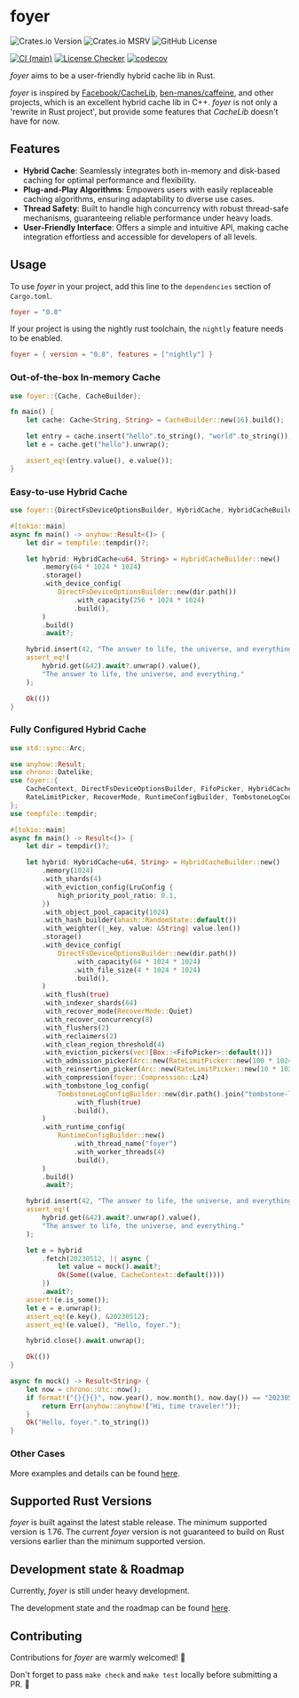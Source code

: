 # foyer

![Crates.io Version](https://img.shields.io/crates/v/foyer)
![Crates.io MSRV](https://img.shields.io/crates/msrv/foyer)
![GitHub License](https://img.shields.io/github/license/mrcroxx/foyer)

[![CI (main)](https://github.com/MrCroxx/foyer/actions/workflows/main.yml/badge.svg)](https://github.com/MrCroxx/foyer/actions/workflows/main.yml)
[![License Checker](https://github.com/MrCroxx/foyer/actions/workflows/license_check.yml/badge.svg)](https://github.com/MrCroxx/foyer/actions/workflows/license_check.yml)
[![codecov](https://codecov.io/github/MrCroxx/foyer/branch/main/graph/badge.svg?token=YO33YQCB70)](https://codecov.io/github/MrCroxx/foyer)

*foyer* aims to be a user-friendly hybrid cache lib in Rust. 

*foyer* is inspired by [Facebook/CacheLib](https://github.com/facebook/cachelib), [ben-manes/caffeine](https://github.com/ben-manes/caffeine), and other projects, which is an excellent hybrid cache lib in C++. *foyer* is not only a 'rewrite in Rust project', but provide some features that *CacheLib* doesn't have for now.

## Features

- **Hybrid Cache**: Seamlessly integrates both in-memory and disk-based caching for optimal performance and flexibility.
- **Plug-and-Play Algorithms**: Empowers users with easily replaceable caching algorithms, ensuring adaptability to diverse use cases.
- **Thread Safety**: Built to handle high concurrency with robust thread-safe mechanisms, guaranteeing reliable performance under heavy loads.
- **User-Friendly Interface**: Offers a simple and intuitive API, making cache integration effortless and accessible for developers of all levels.

## Usage

To use *foyer* in your project, add this line to the `dependencies` section of `Cargo.toml`.

```toml
foyer = "0.8"
```

If your project is using the nightly rust toolchain, the `nightly` feature needs to be enabled.

```toml
foyer = { version = "0.8", features = ["nightly"] }
```

### Out-of-the-box In-memory Cache

```rust
use foyer::{Cache, CacheBuilder};

fn main() {
    let cache: Cache<String, String> = CacheBuilder::new(16).build();

    let entry = cache.insert("hello".to_string(), "world".to_string());
    let e = cache.get("hello").unwrap();

    assert_eq!(entry.value(), e.value());
}
```

### Easy-to-use Hybrid Cache

```rust
use foyer::{DirectFsDeviceOptionsBuilder, HybridCache, HybridCacheBuilder};

#[tokio::main]
async fn main() -> anyhow::Result<()> {
    let dir = tempfile::tempdir()?;

    let hybrid: HybridCache<u64, String> = HybridCacheBuilder::new()
        .memory(64 * 1024 * 1024)
        .storage()
        .with_device_config(
            DirectFsDeviceOptionsBuilder::new(dir.path())
                .with_capacity(256 * 1024 * 1024)
                .build(),
        )
        .build()
        .await?;

    hybrid.insert(42, "The answer to life, the universe, and everything.".to_string());
    assert_eq!(
        hybrid.get(&42).await?.unwrap().value(),
        "The answer to life, the universe, and everything."
    );

    Ok(())
}
```

### Fully Configured Hybrid Cache

```rust
use std::sync::Arc;

use anyhow::Result;
use chrono::Datelike;
use foyer::{
    CacheContext, DirectFsDeviceOptionsBuilder, FifoPicker, HybridCache, HybridCacheBuilder, LruConfig,
    RateLimitPicker, RecoverMode, RuntimeConfigBuilder, TombstoneLogConfigBuilder,
};
use tempfile::tempdir;

#[tokio::main]
async fn main() -> Result<()> {
    let dir = tempdir()?;

    let hybrid: HybridCache<u64, String> = HybridCacheBuilder::new()
        .memory(1024)
        .with_shards(4)
        .with_eviction_config(LruConfig {
            high_priority_pool_ratio: 0.1,
        })
        .with_object_pool_capacity(1024)
        .with_hash_builder(ahash::RandomState::default())
        .with_weighter(|_key, value: &String| value.len())
        .storage()
        .with_device_config(
            DirectFsDeviceOptionsBuilder::new(dir.path())
                .with_capacity(64 * 1024 * 1024)
                .with_file_size(4 * 1024 * 1024)
                .build(),
        )
        .with_flush(true)
        .with_indexer_shards(64)
        .with_recover_mode(RecoverMode::Quiet)
        .with_recover_concurrency(8)
        .with_flushers(2)
        .with_reclaimers(2)
        .with_clean_region_threshold(4)
        .with_eviction_pickers(vec![Box::<FifoPicker>::default()])
        .with_admission_picker(Arc::new(RateLimitPicker::new(100 * 1024 * 1024)))
        .with_reinsertion_picker(Arc::new(RateLimitPicker::new(10 * 1024 * 1024)))
        .with_compression(foyer::Compression::Lz4)
        .with_tombstone_log_config(
            TombstoneLogConfigBuilder::new(dir.path().join("tombstone-log-file"))
                .with_flush(true)
                .build(),
        )
        .with_runtime_config(
            RuntimeConfigBuilder::new()
                .with_thread_name("foyer")
                .with_worker_threads(4)
                .build(),
        )
        .build()
        .await?;

    hybrid.insert(42, "The answer to life, the universe, and everything.".to_string());
    assert_eq!(
        hybrid.get(&42).await?.unwrap().value(),
        "The answer to life, the universe, and everything."
    );

    let e = hybrid
        .fetch(20230512, || async {
            let value = mock().await?;
            Ok(Some((value, CacheContext::default())))
        })
        .await?;
    assert!(e.is_some());
    let e = e.unwrap();
    assert_eq!(e.key(), &20230512);
    assert_eq!(e.value(), "Hello, foyer.");

    hybrid.close().await.unwrap();

    Ok(())
}

async fn mock() -> Result<String> {
    let now = chrono::Utc::now();
    if format!("{}{}{}", now.year(), now.month(), now.day()) == "20230512" {
        return Err(anyhow::anyhow!("Hi, time traveler!"));
    }
    Ok("Hello, foyer.".to_string())
}
```

### Other Cases

More examples and details can be found [here](https://github.com/MrCroxx/foyer/tree/main/examples).

## Supported Rust Versions

*foyer* is built against the latest stable release. The minimum supported version is 1.76. The current *foyer* version is not guaranteed to build on Rust versions earlier than the minimum supported version.

## Development state & Roadmap

Currently, *foyer* is still under heavy development.

The development state and the roadmap can be found [here](https://github.com/users/MrCroxx/projects/4).

## Contributing

Contributions for *foyer* are warmly welcomed! 🥰

Don't forget to pass `make check` and `make test` locally before submitting a PR. 🚀
